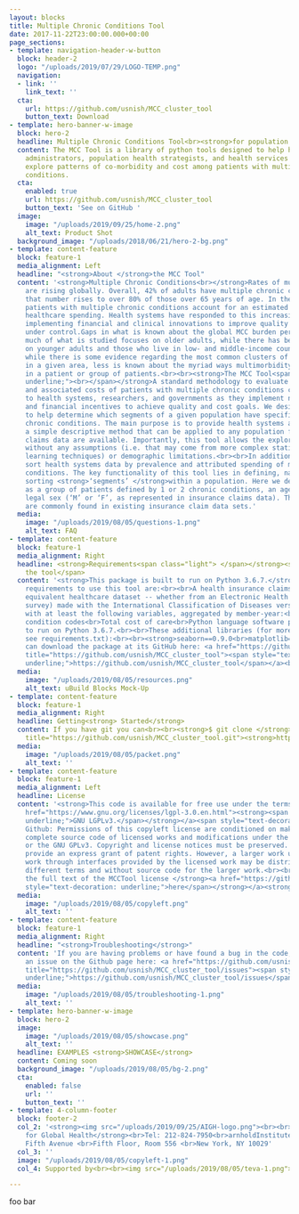 ```yaml
---
layout: blocks
title: Multiple Chronic Conditions Tool
date: 2017-11-22T23:00:00.000+00:00
page_sections:
- template: navigation-header-w-button
  block: header-2
  logo: "/uploads/2019/07/29/LOGO-TEMP.png"
  navigation:
  - link: ''
    link_text: ''
  cta:
    url: https://github.com/usnish/MCC_cluster_tool
    button_text: Download
- template: hero-banner-w-image
  block: hero-2
  headline: Multiple Chronic Conditions Tool<br><strong>for population health analytics</strong>
  content: The MCC Tool is a library of python tools designed to help health system
    administrators, population health strategists, and health services researchers
    explore patterns of co-morbidity and cost among patients with multiple chronic
    conditions.
  cta:
    enabled: true
    url: https://github.com/usnish/MCC_cluster_tool
    button_text: 'See on GitHub '
  image:
    image: "/uploads/2019/09/25/home-2.png"
    alt_text: Product Shot
  background_image: "/uploads/2018/06/21/hero-2-bg.png"
- template: content-feature
  block: feature-1
  media_alignment: Left
  headline: "<strong>About </strong>the MCC Tool"
  content: '<strong>Multiple Chronic Conditions<br></strong>Rates of multimorbidity
    are rising globally. Overall, 42% of adults have multiple chronic conditions (MCC);
    that number rises to over 80% of those over 65 years of age. In the United States,
    patients with multiple chronic conditions account for an estimated 70% of all
    healthcare spending. Health systems have responded to this increasing burden by
    implementing financial and clinical innovations to improve quality and keep costs
    under control.Gaps in what is known about the global MCC burden persist. For example,
    much of what is studied focuses on older adults, while there has been less research
    on younger adults and those who live in low- and middle-income countries. In addition,
    while there is some evidence regarding the most common clusters of chronic conditions
    in a given area, less is known about the myriad ways multimorbidity can occur
    in a patient or group of patients.<br><br><strong>The MCC Tool<span style="text-decoration:
    underline;"><br></span></strong>A standard methodology to evaluate the prevalence
    and associated costs of patients with multiple chronic conditions could be beneficial
    to health systems, researchers, and governments as they implement new care models
    and financial incentives to achieve quality and cost goals. We designed a tool
    to help determine which segments of a given population have specific multiple
    chronic conditions. The main purpose is to provide health systems analysts with
    a simple descriptive method that can be applied to any population for whom medical
    claims data are available. Importantly, this tool allows the exploration of multimorbidity
    without any assumptions (i.e. that may come from more complex statistical or machine
    learning techniques) or demographic limitations.<br><br>In addition, it can help
    sort health systems data by prevalence and attributed spending of multiple chronic
    conditions. The key functionality of this tool lies in defining, navigating, and
    sorting <strong>‘segments’ </strong>within a population. Here we define ‘Segments’
    as a group of patients defined by 1 or 2 chronic conditions, an age group, and
    legal sex (‘M’ or ‘F’, as represented in insurance claims data). These fields
    are commonly found in existing insurance claim data sets.'
  media:
    image: "/uploads/2019/08/05/questions-1.png"
    alt_text: FAQ
- template: content-feature
  block: feature-1
  media_alignment: Right
  headline: <strong>Requirements<span class="light"> </span></strong><span class="light">for
    the tool</span>
  content: '<strong>This package is built to run on Python 3.6.7.</strong><br><br>The
    requirements to use this tool are:<br><br>A health insurance claims data set (or
    equivalent healthcare dataset -- whether from an Electronic Health Record or epidemiologic
    survey) made with the International Classification of Diseases version 9 (ICD-9)
    with at least the following variables, aggregated by member-year:<br><br>Age<br>Gender<br>Location<br>Chronic
    condition codes<br>Total cost of care<br>Python language software package is built
    to run on Python 3.6.7.<br><br>These additional libraries (for more information,
    see requirements.txt):<br><br><strong>seaborn==0.9.0<br>matplotlib==3.0.2<br>pandas==0.23.4<br>scipy==1.1.0<br>numpy==1.15.4<br><br></strong>You
    can download the package at its GitHub here: <a href="https://github.com/usnish/MCC_cluster_tool"
    title="https://github.com/usnish/MCC_cluster_tool"><span style="text-decoration:
    underline;">https://github.com/usnish/MCC_cluster_tool</span></a><br><br><br>'
  media:
    image: "/uploads/2019/08/05/resources.png"
    alt_text: uBuild Blocks Mock-Up
- template: content-feature
  block: feature-1
  media_alignment: Right
  headline: Getting<strong> Started</strong>
  content: If you have git you can<br><br><strong>$ git clone </strong><a href="https://github.com/usnish/MCC_cluster_tool.git"
    title="https://github.com/usnish/MCC_cluster_tool.git"><strong>https://github.com/usnish/MCC_cluster_tool.git</strong></a>
  media:
    image: "/uploads/2019/08/05/packet.png"
    alt_text: ''
- template: content-feature
  block: feature-1
  media_alignment: Left
  headline: License
  content: '<strong>This code is available for free use under the terms of the </strong><a
    href="https://www.gnu.org/licenses/lgpl-3.0.en.html"><strong><span style="text-decoration:
    underline;">GNU LGPLv3.</span></strong></a><span style="text-decoration: underline;"><br></span>Per
    Github: Permissions of this copyleft license are conditioned on making available
    complete source code of licensed works and modifications under the same license
    or the GNU GPLv3. Copyright and license notices must be preserved. Contributors
    provide an express grant of patent rights. However, a larger work using the licensed
    work through interfaces provided by the licensed work may be distributed under
    different terms and without source code for the larger work.<br><br><strong>Read
    the full text of the MCCTool license </strong><a href="https://github.com/usnish/MCC_cluster_tool/blob/master/LICENSE"><strong><span
    style="text-decoration: underline;">here</span></strong></a><strong>.</strong>'
  media:
    image: "/uploads/2019/08/05/copyleft.png"
    alt_text: ''
- template: content-feature
  block: feature-1
  media_alignment: Right
  headline: "<strong>Troubleshooting</strong>"
  content: 'If you are having problems or have found a bug in the code, please raise
    an issue on the Github page here: <a href="https://github.com/usnish/MCC_cluster_tool/issues"
    title="https://github.com/usnish/MCC_cluster_tool/issues"><span style="text-decoration:
    underline;">https://github.com/usnish/MCC_cluster_tool/issues</span></a>'
  media:
    image: "/uploads/2019/08/05/troubleshooting-1.png"
    alt_text: ''
- template: hero-banner-w-image
  block: hero-2
  image:
    image: "/uploads/2019/08/05/showcase.png"
    alt_text: ''
  headline: EXAMPLES <strong>SHOWCASE</strong>
  content: Coming soon
  background_image: "/uploads/2019/08/05/bg-2.png"
  cta:
    enabled: false
    url: ''
    button_text: ''
- template: 4-column-footer
  block: footer-2
  col_2: '<strong><img src="/uploads/2019/09/25/AIGH-logo.png"><br><br>Arnhold Institute
    for Global Health</strong><br>Tel: 212-824-7950<br>arnholdInstitute@mssm.edu<br><br>1216
    Fifth Avenue <br>Fifth Floor, Room 556 <br>New York, NY 10029'
  col_3: ''
  image: "/uploads/2019/08/05/copyleft-1.png"
  col_4: Supported by<br><br><img src="/uploads/2019/08/05/teva-1.png">

---
```

foo bar